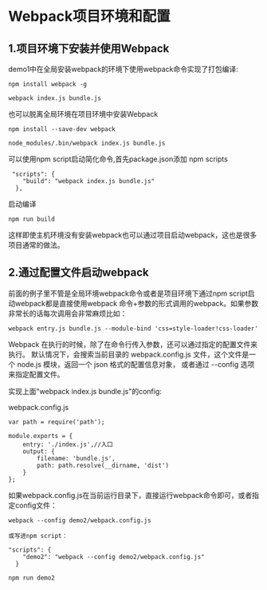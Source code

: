 # Webpack项目环境和配置

## 1.项目环境下安装并使用Webpack

demo1中在全局安装webpack的环境下使用webpack命令实现了打包编译:
```
npm install webpack -g

webpack index.js bundle.js
```

也可以脱离全局环境在项目环境中安装Webpack

```
npm install --save-dev webpack

node_modules/.bin/webpack index.js bundle.js
```

可以使用npm script启动简化命令,首先package.json添加 npm scripts
```
 "scripts": {
    "build": "webpack index.js bundle.js"
  },
```
启动编译
```
npm run build
```

这样即使主机环境没有安装webpack也可以通过项目启动webpack，这也是很多项目通常的做法。

## 2.通过配置文件启动webpack

前面的例子里不管是全局环境webpack命令或者是项目环境下通过npm script启动webpack都是直接使用webpack
命令+参数的形式调用的webpack。如果参数非常长的话每次调用会非常麻烦比如：
```
webpack entry.js bundle.js --module-bind 'css=style-loader!css-loader'
```

Webpack 在执行的时候，除了在命令行传入参数，还可以通过指定的配置文件来执行。
默认情况下，会搜索当前目录的 webpack.config.js 文件，这个文件是一个 node.js 模块，返回一个 json 格式的配置信息对象，
或者通过 --config 选项来指定配置文件。

实现上面"webpack index.js bundle.js"的config:

webpack.config.js
```
var path = require('path');

module.exports = {
    entry: './index.js',//入口
    output: {
        filename: 'bundle.js',
        path: path.resolve(__dirname, 'dist')
    }
};
```

如果webpack.config.js在当前运行目录下，直接运行webpack命令即可，或者指定config文件：

```
webpack --config demo2/webpack.config.js

或写进npm script：

"scripts": {
    "demo2": "webpack --config demo2/webpack.config.js"
  }

npm run demo2
```

